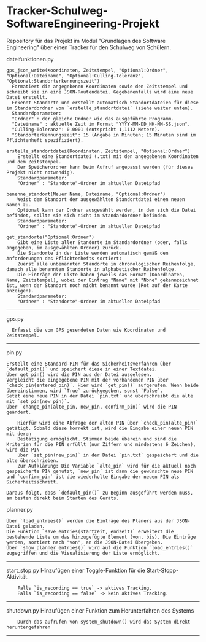 # Tracker-Schulweg-SoftwareEngineering-Projekt
Repository für das Projekt im Modul "Grundlagen des Software Engineering" über einen Tracker für den Schulweg von Schülern.

dateifunktionen.py

    gps_json_write(Koordinaten, Zeitstempel, "Optional:Ordner", "Optional:Dateiname", "Optional:Culling-Toleranz", "Optional:Standorterkennungszeit")
      Formatiert die angegebenen Koordinaten sowie den Zeitstempel und schreibt sie in eine JSON-Routendatei. Gegebenenfalls wird eine neue Datei erstellt.
      Erkennt Standorte und erstellt automatisch Standortdateien für diese im Standardordner von `erstelle_standortdatei` (siehe weiter unten).
      Standardparameter:
      "Ordner" : der gleiche Ordner wie das ausgeführte Programm.
      "Dateiname" : aktuelle Zeit im Format "YYYY-MM-DD_HH-MM-SS.json".
      "Culling-Toleranz": 0.0001 (entspricht 1,1112 Metern).
      "Standorterkennungszeit": 15 (Angabe in Minuten; 15 Minuten sind im Pflichtenheft spezifiziert).
    
    erstelle_standortdatei(Koordinaten, Zeitstempel, "Optional:Ordner")
        Erstellt eine Standortdatei (.txt) mit den angegebenen Koordinaten und dem Zeitstempel.
        Der Speicherordner kann beim Aufruf angepasst werden (für dieses Projekt nicht notwendig).
        Standardparameter:
        "Ordner" : "Standorte"-Ordner im aktuellen Dateipfad

    benenne_standort(Neuer Name, Dateiname, "Optional:Ordner")
        Weist dem Standort der ausgewählten Standortdatei einen neuen Namen zu.
        Optional kann der Ordner ausgewählt werden, in dem sich die Datei befindet, sollte sie sich nicht im Standardordner befinden.
        Standardparameter:
        "Ordner" : "Standorte"-Ordner im aktuellen Dateipfad

    get_standorte("Optional:Ordner") 
        Gibt eine Liste aller Standorte im Standardordner (oder, falls angegeben, im ausgewählten Ordner) zurück.
        Die Standorte in der Liste werden automatisch gemäß den Anforderungen des Pflichtenhefts sortiert:
        Zuerst alle unbenannten Standorte in chronologischer Reihenfolge, danach alle benannten Standorte in alphabetischer Reihenfolge.
        Die Einträge der Liste haben jeweils das Format (Koordinaten, Name, Zeitstempel), wobei der Eintrag "Name" mit "None" gekennzeichnet ist, wenn der Standort noch nicht benannt wurde (Rot auf der Karte anzeigen).
        Standardparameter:
        "Ordner" : "Standorte"-Ordner im aktuellen Dateipfad


----------------------------------------------------------------------------------------------------------------------------------------------------------------

  gps.py
      
      Erfasst die vom GPS gesendeten Daten wie Koordinaten und Zeitstempel.

----------------------------------------------------------------------------------------------------------------------------------------------------------------

pin.py 

    Erstellt eine Standard-PIN für das Sicherheitsverfahren über `default_pin()` und speichert diese in einer Textdatei.
    Über get_pin() wird die PIN aus der Datei ausgelesen.
    Vergleicht die eingegebene PIN mit der vorhandenen PIN über `check_pin(entered_pin)`. Hier wird `get_pin()` aufgerufen. Wenn beide übereinstimmen, wird `True` zurückgegeben, sonst `False`.
    Setzt eine neue PIN in der Datei `pin.txt` und überschreibt die alte mit `set_pin(new_pin)`.
    Über `change_pin(alte_pin, new_pin, confirm_pin)` wird die PIN geändert.
    
        Hierfür wird eine Abfrage der alten PIN über `check_pin(alte_pin)` getätigt. Sobald diese korrekt ist, wird die Eingabe einer neuen PIN mit deren 
        Bestätigung ermöglicht. Stimmen beide überein und sind die Kriterien für die PIN erfüllt (nur Ziffern und mindestens 6 Zeichen), wird die PIN 
        über `set_pin(new_pin)` in der Datei `pin.txt` gespeichert und die alte überschrieben.
        Zur Aufklärung: Die Variable `alte_pin` wird für die aktuell noch gespeicherte PIN genutzt, `new_pin` ist dann die gewünschte neue PIN und `confirm_pin` ist die wiederholte Eingabe der neuen PIN als Sicherheitsschritt.

    Daraus folgt, dass `default_pin()` zu Beginn ausgeführt werden muss, am besten direkt beim Starten des Geräts.

    
planner.py

    Über `load_entries()` werden die Einträge des Planers aus der JSON-Datei geladen.
    Die Funktion `save_entries(startzeit, endzeit)` erweitert die bestehende Liste um das hinzugefügte Element (von, bis). Die Einträge werden, sortiert nach "von", an die JSON-Datei übergeben.
    Über `show_planner_entries()` wird auf die Funktion `load_entries()` zugegriffen und die Visualisierung der Liste ermöglicht.


---------------------------------------------------------------------------------------------------------------------------------------------------------------------------------------------------------------

start_stop.py
    Hinzufügen einer Toggle-Funktion für die Start-Stopp-Aktivität.

        Falls `is_recording == true` -> aktives Tracking.
        Falls `is_recording == false` -> kein aktives Tracking.


--------------------------------------------------------------------------------------------------------------------------------------------------------------------------------------------------------------


shutdown.py
    Hinzufügen einer Funktion zum Herunterfahren des Systems

        Durch das aufrufen von system_shutdown() wird das System direkt heruntergefahren


------------------------------------------------------------------------------------------------------------------------------------------------------------------------------